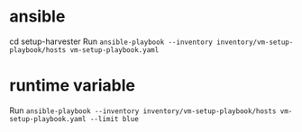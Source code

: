 # ansible
cd setup-harvester
Run `ansible-playbook --inventory inventory/vm-setup-playbook/hosts vm-setup-playbook.yaml`

# runtime variable
Run `ansible-playbook --inventory inventory/vm-setup-playbook/hosts vm-setup-playbook.yaml --limit blue`